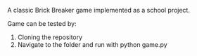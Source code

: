 A classic Brick Breaker game implemented as a school project.

Game can be tested by:

1. Cloning the repository
2. Navigate to the folder and run with python game.py

